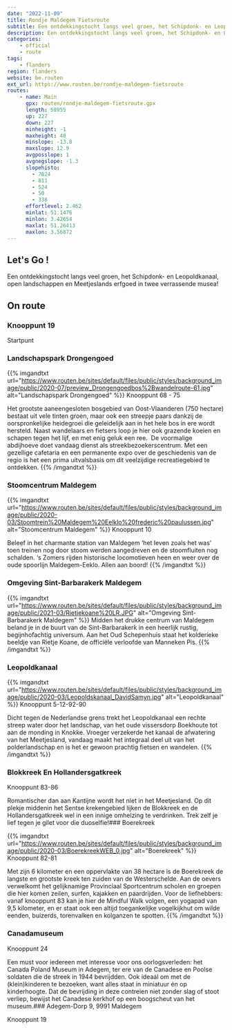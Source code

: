 ```yaml
---
date: "2022-11-09"
title: Rondje Maldegem Fietsroute
subtitle: Een ontdekkingstocht langs veel groen, het Schipdonk- en Leopoldkanaal, open landschappen en Meetjeslands erfgoed in twee verrassende musea!
description: Een ontdekkingstocht langs veel groen, het Schipdonk- en Leopoldkanaal, open landschappen en Meetjeslands erfgoed in twee verrassende musea!
categories:
    - official
    - route
tags:
    - flanders
region: flanders
website: be.routen
ext_url: https://www.routen.be/rondje-maldegem-fietsroute
routes:
    - name: Main
      gpx: routen/rondje-maldegem-fietsroute.gpx
      length: 58955
      up: 227
      down: 227
      minheight: -1
      maxheight: 48
      minslope: -13.8
      maxslope: 12.9
      avgposslope: 1
      avgnegslope: -1.3
      slopehisto:
        - 7824
        - 811
        - 524
        - 50
        - 338
      effortlevel: 2.462
      minlat: 51.1476
      minlon: 3.42654
      maxlat: 51.26413
      maxlon: 3.56872
---
```


## Let's Go ! 

Een ontdekkingstocht langs veel groen, het Schipdonk- en Leopoldkanaal, open landschappen en Meetjeslands erfgoed in twee verrassende musea!

## On route

### Knooppunt 19

Startpunt

### Landschapspark Drongengoed

{{% imgandtxt url="https://www.routen.be/sites/default/files/public/styles/background_image/public/2020-07/preview_Drongengoedbos%2Bwandelroute-61.jpg" alt="Landschapspark Drongengoed" %}}
Knooppunt 68 - 75

Het grootste aaneengesloten bosgebied van Oost-Vlaanderen (750 hectare) bestaat uit vele tinten groen, maar ook een streepje paars dankzij de oorspronkelijke heidegroei die geleidelijk aan in het hele bos in ere wordt hersteld. Naast wandelaars en fietsers loop je hier ook grazende koeien en schapen tegen het lijf, en met enig geluk een ree.  De voormalige abdijhoeve doet vandaag dienst als streekbezoekerscentrum. Met een gezellige cafetaria en een permanente expo over de geschiedenis van de regio is het een prima uitvalsbasis om dit veelzijdige recreatiegebied te ontdekken.
{{% /imgandtxt %}}

### Stoomcentrum Maldegem

{{% imgandtxt url="https://www.routen.be/sites/default/files/public/styles/background_image/public/2020-03/Stoomtrein%20Maldegem%20Eelklo%20frederic%20paulussen.jpg" alt="Stoomcentrum Maldegem" %}}
Knooppunt 10

Beleef in het charmante station van Maldegem ‘het leven zoals het was’ toen treinen nog door stoom werden aangedreven en de stoomfluiten nog schalden. ‘s Zomers rijden historische locomotieven heen en weer over de oude spoorlijn Maldegem-Eeklo. Allen aan boord!
{{% /imgandtxt %}}

### Omgeving Sint-Barbarakerk Maldegem

{{% imgandtxt url="https://www.routen.be/sites/default/files/public/styles/background_image/public/2021-03/Rietjekoane%20LR.JPG" alt="Omgeving Sint-Barbarakerk Maldegem" %}}
Midden het drukke centrum van Maldegem beland je in de buurt van de Sint-Barbarakerk in een heerlijk rustig, begijnhofachtig universum. Aan het Oud Schepenhuis staat het kolderieke beeldje van Rietje Koane, de officiële verloofde van Manneken Pis.
{{% /imgandtxt %}}

### Leopoldkanaal

{{% imgandtxt url="https://www.routen.be/sites/default/files/public/styles/background_image/public/2020-03/Leopoldskanaal_DavidSamyn.jpg" alt="Leopoldkanaal" %}}
Knooppunt 5-12-92-90

Dicht tegen de Nederlandse grens trekt het Leopoldkanaal een rechte streep water door het landschap, van het oude vissersdorp Boekhoute tot aan de monding in Knokke. Vroeger verzekerde het kanaal de afwatering van het Meetjesland, vandaag maakt het integraal deel uit van het polderlandschap en is het er gewoon prachtig fietsen en wandelen.
{{% /imgandtxt %}}

### Blokkreek En Hollandersgatkreek

Knooppunt 83-86

Romantischer dan aan Kantijne wordt het niet in het Meetjesland. Op dit plekje middenin het Sentse krekengebied lijken de Blokkreek en de Hollandersgatkreek wel in een innige omhelzing te verdrinken. Trek zelf je lief tegen je gilet voor die duoselfie!### Boerekreek

{{% imgandtxt url="https://www.routen.be/sites/default/files/public/styles/background_image/public/2020-03/BoerekreekWEB_0.jpg" alt="Boerekreek" %}}
Knooppunt 82-81

Met zijn 6 kilometer en een oppervlakte van 38 hectare is de Boerekreek de langste en grootste kreek ten zuiden van de Westerschelde. Aan de oevers verwelkomt het gelijknamige Provinciaal Sportcentrum scholen en groepen die hier komen zeilen, surfen, kajakken en paardrijden. Voor de liefhebbers: vanaf knooppunt 83 kan je hier de Mindful Walk volgen, een yogapad van 9,5 kilometer, en er staat ook een altijd toegankelijke vogelkijkhut om wilde eenden, buizerds, torenvalken en kolganzen te spotten.
{{% /imgandtxt %}}

### Canadamuseum

Knooppunt 24

Een must voor iedereen met interesse voor ons oorlogsverleden: het Canada Poland Museum in Adegem, ter ere van de Canadese en Poolse soldaten die de streek in 1944 bevrijdden. Ook ideaal om met de (klein)kinderen te bezoeken, want alles staat in miniatuur én op kinderhoogte. Dat de bevrijding in deze contreien niet zonder slag of stoot verliep, bewijst het Canadese kerkhof op een boogscheut van het museum.### Adegem-Dorp 9, 9991 Maldegem 

Knooppunt 19


